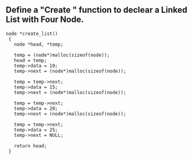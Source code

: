 ## Define a "Create " function to declear a Linked List with Four Node.

```
node *create_list()
 {
   node *head, *temp;

   temp = (node*)malloc(sizeof(node));
   head = temp;
   temp->data = 10;
   temp->next = (node*)malloc(sizeof(node));

   temp = temp->next;
   temp->data = 15;
   temp->next = (node*)malloc(sizeof(node));

   temp = temp->next;
   temp->data = 20;
   temp->next = (node*)malloc(sizeof(node));

   temp = temp->next;
   temp->data = 25;
   temp->next = NULL;

   return head;
 }
 ```
